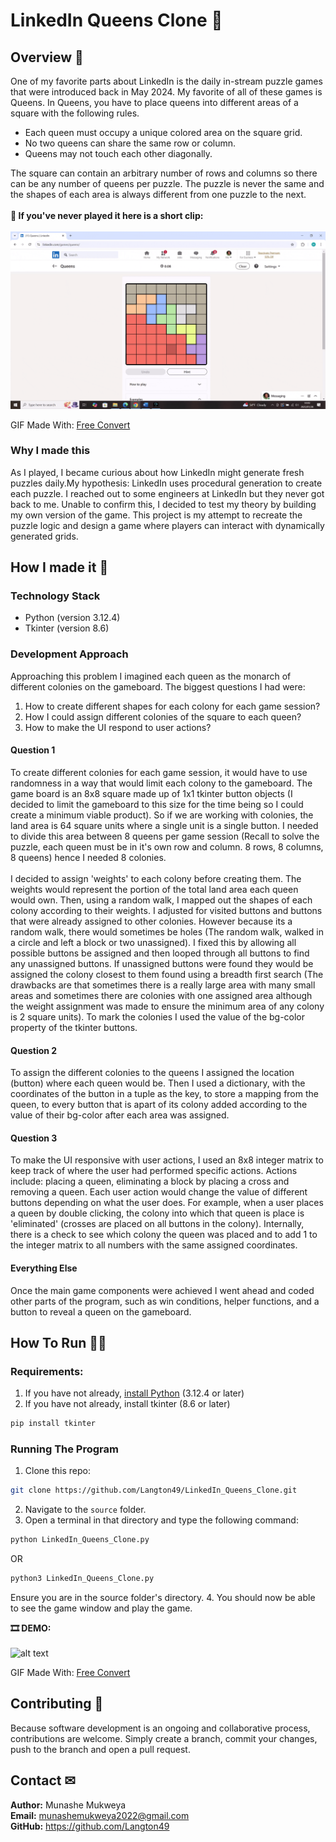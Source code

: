 # LinkedIn Queens Clone 👑
## Overview 📃
One of my favorite parts about LinkedIn is the daily in-stream puzzle games that were introduced back in May 2024. My favorite of all of these games is Queens. In Queens, you have to place queens into different areas of a square with the following rules.

- Each queen must occupy a unique colored area on the square grid.
- No two queens can share the same row or column.
- Queens may not touch each other diagonally.

The square can contain an arbitrary number of rows and columns so there can be any number of queens per puzzle. The puzzle is never the same and the shapes of each area is always different from one puzzle to the next.\
\
__📼 If you've never played it here is a short clip:__\
\
![alt text](https://github.com/Langton49/LinkedIn_Queens_Clone/blob/main/Assets/14-49-29.gif "An Example of a LinkedIn Queens Puzzle")

GIF Made With: [Free Convert](https://www.freeconvert.com/)

### Why I made this
As I played, I became curious about how LinkedIn might generate fresh puzzles daily.My hypothesis: LinkedIn uses procedural generation to create each puzzle. I reached out to some
 engineers at LinkedIn but they never got back to me. Unable to confirm this, I decided to test my theory by building my own version of the game. This project is my attempt to recreate the puzzle logic and design a game where players can interact with dynamically generated grids.
 
## How I made it 🔨
### Technology Stack
- Python (version 3.12.4)
- Tkinter (version 8.6)

### Development Approach
Approaching this problem I imagined each queen as the monarch of different colonies on the gameboard. The biggest questions I had were: 
1. How to create different shapes for each colony for each game session?
2. How I could assign different colonies of the square to each queen?
3. How to make the UI respond to user actions?

#### Question 1
To create different colonies for each game session, it would have to use randomness in a way that would limit each colony to the gameboard. The game board is an 8x8
square made up of 1x1 tkinter button objects (I decided to limit the gameboard to this size for the time being so I could create 
a minimum viable product). So if we are working with colonies, the land area is 64 square units where a single unit is a single button. I needed to divide this area between 8 queens per game session 
(Recall to solve the puzzle, each queen must be in it's own row and column. 8 rows, 8 columns, 8 queens) hence I needed 8 colonies.\
\
I decided to assign 'weights' to each colony before creating them. The
weights would represent the portion of the total land area each queen would own. Then, using a random walk, I mapped out the shapes of each colony according to their weights. I adjusted for visited buttons
and buttons that were already assigned to other colonies. However because its a random walk, there would sometimes be holes (The random walk, walked in a circle and left a block or two unassigned). I fixed this by allowing all possible buttons be assigned and then looped through all buttons to find any unassigned buttons. If unassigned buttons were found they would be assigned the colony closest to them found using a
breadth first search (The drawbacks are that sometimes there is a really large area with many small areas and sometimes there are colonies with one assigned area although the weight assignment was made to ensure
the minimum area of any colony is 2 square units). To mark the colonies I used the value of the bg-color property of the tkinter buttons.

#### Question 2
To assign the different colonies to the queens I assigned the location (button) where each queen would be. Then I used a dictionary, with the coordinates of the button in a tuple as the key, to store a mapping
from the queen, to every button that is apart of its colony added according to the value of their bg-color after each area was assigned.

#### Question 3
To make the UI responsive with user actions, I used an 8x8 integer matrix to keep track of where the user had performed specific actions. Actions include: placing a queen, eliminating a block by placing a cross and removing a queen. Each user action would change the value of different buttons depending on what the user does. For example, when a user places a queen by double clicking, the colony into which that queen is place is 'eliminated' (crosses are placed on all buttons in the colony). Internally, there is a check to see which colony the queen was placed and to add 1 to the integer matrix to all numbers with the same assigned coordinates.

#### Everything Else
Once the main game components were achieved I went ahead and coded other parts of the program, such as win conditions, helper functions, and a button to reveal a queen on the gameboard.

## How To Run 🤷‍♂️
### Requirements:
1. If you have not already, [install Python](https://www.python.org/downloads/) (3.12.4 or later)
2. If you have not already, install tkinter (8.6 or later)
```bash
pip install tkinter
```

### Running The Program
1. Clone this repo:
```bash
git clone https://github.com/Langton49/LinkedIn_Queens_Clone.git
```
2. Navigate to the `source` folder.
3. Open a terminal in that directory and type the following command:
```bash
python LinkedIn_Queens_Clone.py
```
OR
```bash
python3 LinkedIn_Queens_Clone.py
```
Ensure you are in the source folder's directory.
4. You should now be able to see the game window and play the game.


__🎞 DEMO:__\
\
![alt text](https://github.com/Langton49/LinkedIn_Queens_Clone/blob/main/Assets/14-57-38.gif "An Example of a LinkedIn Queens Puzzle")

GIF Made With: [Free Convert](https://www.freeconvert.com/)

## Contributing 🤝
Because software development is an ongoing and collaborative process, contributions are welcome. Simply create a branch, commit your changes, push to the branch and open a pull request.

## Contact ✉
__Author:__ Munashe Mukweya\
__Email:__ munashemukweya2022@gmail.com\
__GitHub:__ https://github.com/Langton49



